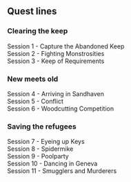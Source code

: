 ## Quest lines

### Clearing the keep

Session 1 - Capture the Abandoned Keep  
Session 2 - Fighting Monstrosities  
Session 3 - Keep of Requirements

### New meets old

Session 4 - Arriving in Sandhaven  
Session 5 - Conflict  
Session 6 - Woodcutting Competition

### Saving the refugees

Session 7 - Eyeing up Keys  
Session 8 - Spidermike  
Session 9 - Poolparty  
Session 10 - Dancing in Geneva  
Session 11 - Smugglers and Murderers  
